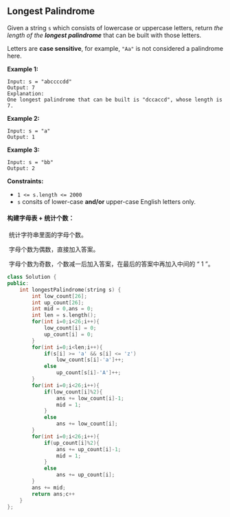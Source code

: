 ## Longest Palindrome 

Given a string `s` which consists of lowercase or uppercase letters, return *the length of the **longest palindrome*** that can be built with those letters.

Letters are **case sensitive**, for example, `"Aa"` is not considered a palindrome here.

**Example 1:**

```
Input: s = "abccccdd"
Output: 7
Explanation:
One longest palindrome that can be built is "dccaccd", whose length is 7.
```

**Example 2:**

```
Input: s = "a"
Output: 1
```

**Example 3:**

```
Input: s = "bb"
Output: 2
```

**Constraints:**

- `1 <= s.length <= 2000`
- `s` consits of lower-case **and/or** upper-case English letters only.

#### 构建字母表 + 统计个数：

​		统计字符串里面的字母个数。

​		字母个数为偶数，直接加入答案。

​		字母个数为奇数，个数减一后加入答案，在最后的答案中再加入中间的 “ 1 ”。

```c++
class Solution {
public:
    int longestPalindrome(string s) {
        int low_count[26];
        int up_count[26];
        int mid = 0,ans = 0;
        int len = s.length();
        for(int i=0;i<26;i++){
            low_count[i] = 0;
            up_count[i] = 0;
        }
        for(int i=0;i<len;i++){
            if(s[i] >= 'a' && s[i] <= 'z')
                low_count[s[i]-'a']++;
            else
                up_count[s[i]-'A']++;
        }
        for(int i=0;i<26;i++){
            if(low_count[i]%2){
                ans += low_count[i]-1;
                mid = 1;
            }
            else
                ans += low_count[i];
        }
        for(int i=0;i<26;i++){
            if(up_count[i]%2){
                ans += up_count[i]-1;
                mid = 1;
            }
            else
                ans += up_count[i];
        }
        ans += mid;
        return ans;c++
    }
};
```

